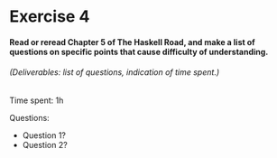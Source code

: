 # Exercise 4

#### Read or reread Chapter 5 of The Haskell Road, and make a list of questions on specific points that cause difficulty of understanding.

###### (Deliverables: list of questions, indication of time spent.)

Time spent: 1h

Questions:

- Question 1?
- Question 2?
